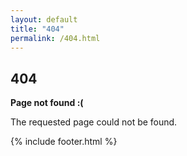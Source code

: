 ```yaml
---
layout: default
title: "404"
permalink: /404.html
---
```


<article id="main">
  <main>
    <h1>404</h1>
    <p><strong>Page not found :(</strong></p>
    <p>The requested page could not be found.</p>
  </main>
  {% include footer.html %}
</article>
